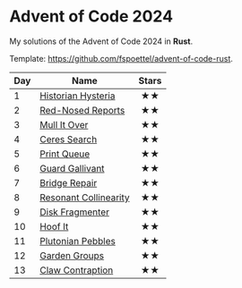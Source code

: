 # Advent of Code 2024

My solutions of the Advent of Code 2024 in **Rust**.

Template: https://github.com/fspoettel/advent-of-code-rust.

| Day | Name                                     | Stars |
|-----|------------------------------------------|:-----:|
| 1   | [ Historian Hysteria ](src/bin/01.rs)    |  ★★   |
| 2   | [ Red-Nosed Reports ](src/bin/02.rs)     |  ★★   |
| 3   | [ Mull It Over ](src/bin/03.rs)          |  ★★   |
| 4   | [ Ceres Search ](src/bin/04.rs)          |  ★★   |
| 5   | [ Print Queue ](src/bin/05.rs)           |  ★★   |
| 6   | [ Guard Gallivant ](src/bin/06_)         |  ★★   |
| 7   | [ Bridge Repair ](src/bin/07.rs)         |  ★★   |
| 8   | [ Resonant Collinearity ](src/bin/08.rs) |  ★★   |
| 9   | [ Disk Fragmenter ](src/bin/09.rs)       |  ★★   |
| 10  | [ Hoof It ](src/bin/10.rs)               |  ★★   |
| 11  | [ Plutonian Pebbles ](src/bin/11.rs)     |  ★★   |
| 12  | [ Garden Groups ](src/bin/12.rs)         |  ★★   |
| 13  | [ Claw Contraption ](src/bin/13.rs)      |  ★★   |


